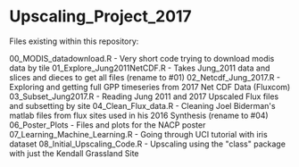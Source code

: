 # Upscaling_Project_2017

Files existing within this repository: 

00_MODIS_datadownload.R - Very short code trying to download modis data by tile 
01_Explore_Jung2011NetCDF.R - Takes Jung_2011 data and slices and dieces to get all files (rename to #01)
02_Netcdf_Jung_2017.R - Exploring and getting full GPP timeseries from 2017 Net CDF Data (Fluxcom)
03_Subset_Jung2017.R - Reading Jung 2011 and 2017 Upscaled Flux files and subsetting by site 
04_Clean_Flux_data.R - Cleaning Joel Biderman's matlab files from flux sites used in his 2016 Synthesis (rename to #04)
06_Poster_Plots - Files and plots for the NACP poster 
07_Learning_Machine_Learning.R - Going through UCI tutorial with iris dataset
08_Initial_Upscaling_Code.R - Upscaling using the "class" package with just the Kendall Grassland Site 
